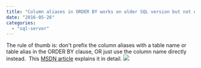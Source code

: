 ```yaml
---
title: "Column aliases in ORDER BY works on older SQL version but not on SQL 2014?"
date: "2016-05-26"
categories: 
  - "sql-server"
---
```


The rule of thumb is: don't prefix the column aliases with a table name or table alias in the ORDER BY clause, OR just use the column name directly instead.  This [MSDN article](https://msdn.microsoft.com/en-us/library/ee240807(v=sql.120).aspx) explains it in detail. ![](/technical-blog/assets/images/sqllogo1.png)


